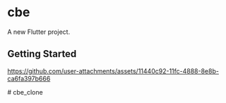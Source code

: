 # cbe
A new Flutter project.

## Getting Started




https://github.com/user-attachments/assets/11440c92-11fc-4888-8e8b-ca6fa397b666


#   c b e _ c l o n e 
 
 
